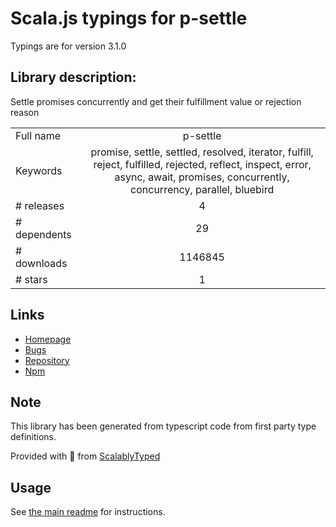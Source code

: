 
# Scala.js typings for p-settle

Typings are for version 3.1.0

## Library description:
Settle promises concurrently and get their fulfillment value or rejection reason

|                    |                 |
| ------------------ | :-------------: |
| Full name          | p-settle |
| Keywords           | promise, settle, settled, resolved, iterator, fulfill, reject, fulfilled, rejected, reflect, inspect, error, async, await, promises, concurrently, concurrency, parallel, bluebird |
| # releases         | 4 |
| # dependents       | 29 |
| # downloads        | 1146845 |
| # stars            | 1 |

## Links
- [Homepage](https://github.com/sindresorhus/p-settle#readme)
- [Bugs](https://github.com/sindresorhus/p-settle/issues)
- [Repository](https://github.com/sindresorhus/p-settle)
- [Npm](https://www.npmjs.com/package/p-settle)
    


## Note
This library has been generated from typescript code from first party type definitions.

Provided with :purple_heart: from [ScalablyTyped](https://github.com/oyvindberg/ScalablyTyped)

## Usage
See [the main readme](../../readme.md) for instructions.


